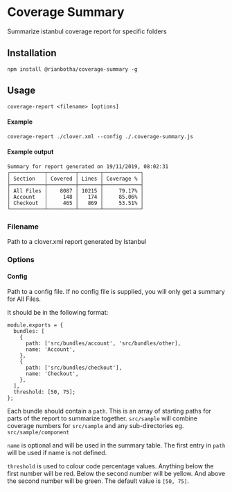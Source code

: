 # Coverage Summary
Summarize istanbul coverage report for specific folders


## Installation

```
npm install @rianbotha/coverage-summary -g
```

## Usage

```
coverage-report <filename> [options]
```

#### Example
```
coverage-report ./clover.xml --config ./.coverage-summary.js
```

#### Example output
```
Summary for report generated on 19/11/2019, 08:02:31
┌───────────┬─────────┬───────┬────────────┐
│ Section   │ Covered │ Lines │ Coverage % │
├───────────┼─────────┼───────┼────────────┤
│ All Files │    8087 │ 10215 │     79.17% │
│ Account   │     148 │   174 │     85.06% │
│ Checkout  │     465 │   869 │     53.51% │
└───────────┴─────────┴───────┴────────────┘
```

### Filename

Path to a clover.xml report generated by Istanbul

### Options

#### Config
Path to a config file. If no config file is supplied, you will only get a summary for All Files.

It should be in the following format:

```
module.exports = {
  bundles: [
    {
      path: ['src/bundles/account', 'src/bundles/other],
      name: 'Account',
    },
    {
      path: ['src/bundles/checkout'],
      name: 'Checkout',
    },
  ],
  threshold: [50, 75];
};
```

Each bundle should contain a `path`. This is an array of starting paths for parts of the report to summarize together.
`src/sample` will combine coverage numbers for `src/sample` and any sub-directories eg. `src/sample/component`

`name` is optional and will be used in the summary table. The first entry in `path` will be used if name is not defined.

`threshold` is used to colour code percentage values.
Anything below the first number will be red.
Below the second number will be yellow.
And above the second number will be green.
The default value is `[50, 75]`.

